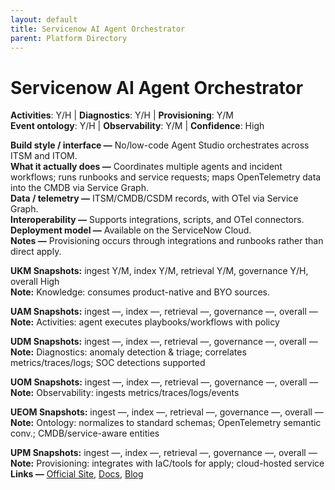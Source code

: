 ```yaml
---
layout: default
title: Servicenow AI Agent Orchestrator
parent: Platform Directory
---
```


# Servicenow AI Agent Orchestrator

**Activities**: Y/H | **Diagnostics**: Y/H | **Provisioning**: Y/M  <br>
**Event ontology**: Y/H | **Observability**: Y/M | **Confidence**: High

**Build style / interface —** No/low-code Agent Studio orchestrates across ITSM and ITOM.  
**What it actually does —** Coordinates multiple agents and incident workflows; runs runbooks and service requests; maps OpenTelemetry data into the CMDB via Service Graph.  
**Data / telemetry —** ITSM/CMDB/CSDM records, with OTel via Service Graph.  
**Interoperability —** Supports integrations, scripts, and OTel connectors.  
**Deployment model —** Available on the ServiceNow Cloud.  
**Notes —** Provisioning occurs through integrations and runbooks rather than direct apply.

**UKM Snapshots:**
ingest Y/M, index Y/M, retrieval Y/M, governance Y/H, overall High  <br>
**Note:** Knowledge: consumes product-native and BYO sources.

**UAM Snapshots:**
ingest —, index —, retrieval —, governance —, overall —  <br>
**Note:** Activities: agent executes playbooks/workflows with policy

**UDM Snapshots:**
ingest —, index —, retrieval —, governance —, overall —  <br>
**Note:** Diagnostics: anomaly detection & triage; correlates metrics/traces/logs; SOC detections supported

**UOM Snapshots:**
ingest —, index —, retrieval —, governance —, overall —  <br>
**Note:** Observability: ingests metrics/traces/logs/events

**UEOM Snapshots:**
ingest —, index —, retrieval —, governance —, overall —  <br>
**Note:** Ontology: normalizes to standard schemas; OpenTelemetry semantic conv.; CMDB/service-aware entities

**UPM Snapshots:**
ingest —, index —, retrieval —, governance —, overall —  <br>
**Note:** Provisioning: integrates with IaC/tools for apply; cloud-hosted service
**Links —** [Official Site](https://www.servicenow.com/products/ai-agents.html), [Docs](https://www.servicenow.com/company/media/press-room/ai-agents-studio.html), [Blog](https://www.ciodive.com/news/ServiceNow-AI-agent-portfolio-enterprise-automation/738685/)
